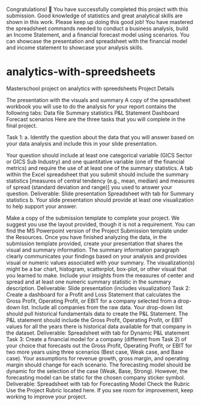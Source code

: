 Congratulations! :clap: You have successfully completed this project with this submission. Good knowledge of statistics and great analytical skills are shown in this work. Please keep up doing this good job! You have mastered the spreadsheet commands needed to conduct a business analysis, build an Income Statement, and a financial forecast model using scenarios. You can showcase the presentation and spreadsheet with the financial model and income statement to showcase your analysis skills. 


# analytics-with-spreedsheets
Masterschool project on analytics with spreedsheets
Project Details

The presentation with the visuals and summary
A copy of the spreadsheet workbook you will use to do the analysis for your report contains the following tabs:
Data file
Summary statistics
P&L Statement Dashboard
Forecast scenarios
Here are the three tasks that you will complete in the final project.

Task 1:
a. Identify the question about the data that you will answer based on your data analysis and include this in your slide presentation.

Your question should include at least one categorical variable (GICS Sector or GICS Sub Industry) and one quantitative variable (one of the financial metrics) and require the use of at least one of the summary statistics.
A tab within the Excel spreadsheet that you submit should include the summary statistics [measures of central tendency (e.g., mean, median) and measures of spread (standard deviation and range)] you used to answer your question.
Deliverable:
Slide presentation
Spreadsheet with tab for Summary statistics
b. Your slide presentation should provide at least one visualization to help support your answer.

Make a copy of the submission template to complete your project. We suggest you use the layout provided, though it is not a requirement. You can find the MS Powerpoint version of the Project Submission template under the Resources.
Once you have finished analyzing the data, in the submission template provided, create your presentation that shares the visual and summary information.
The summary information paragraph clearly communicates your findings based on your analysis and provides visual or numeric values associated with your summary.
The visualization(s) might be a bar chart, histogram, scatterplot, box-plot, or other visual that you learned to make. Include your insights from the measures of center and spread and at least one numeric summary statistic in the summary description.
Deliverable: Slide presentation (includes visualization)
Task 2:
Create a dashboard for a Profit and Loss Statement that calculates the Gross Profit, Operating Profit, or EBIT for a company selected from a drop-down list. Include all companies from the raw data.
Your drop-down list should pull historical fundamentals data to create the P&L Statement.
The P&L statement should include the Gross Profit, Operating Profit, or EBIT values for all the years there is historical data available for that company in the dataset.
Deliverable: Spreadsheet with tab for Dynamic P&L statement
Task 3:
Create a financial model for a company (different from Task 2) of your choice that forecasts out the Gross Profit, Operating Profit, or EBIT for two more years using three scenarios (Best case, Weak case, and Base case).
Your assumptions for revenue growth, gross margin, and operating margin should change for each scenario.
The forecasting model should be dynamic for the selection of the case (Weak, Base, Strong). However, the forecasting model can be static for the chosen company sticker symbol.
Deliverable: Spreadsheet with tab for Forecasting Model
Check the Rubric
Use the Project Rubric located here. If you see room for improvement, keep working to improve your project.
